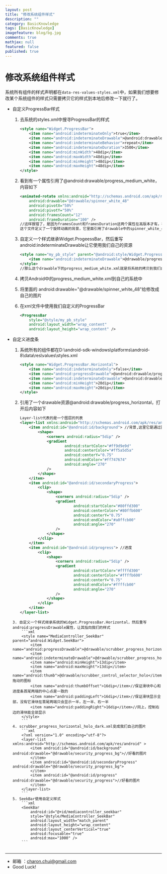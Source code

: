 ```yaml
---
layout: post
title: "修改系统组件样式"
description: ""
category: BasicKnowledge
tags: [BasicKnowledge]
imagefeature: blog/bg.jpg
comments: true
mathjax: null
featured: false
published: true
---
```


修改系统组件样式
===

系统所有组件的样式声明都在`data-res-values-styles.xml`中，如果我们想要修改某个系统组件的样式只需要拷贝它的样式到本地后修改一下就行了。

- 自定义ProgressBar样式
	1. 去系统的styles.xml中搜寻ProgressBar的样式                  
		```xml
		<style name="Widget.ProgressBar">
			<item name="android:indeterminateOnly">true</item>
			<item name="android:indeterminateDrawable">@android:drawable/progress_medium_white</item>
			<item name="android:indeterminateBehavior">repeat</item>
			<item name="android:indeterminateDuration">3500</item>
			<item name="android:minWidth">48dip</item>
			<item name="android:maxWidth">48dip</item>
			<item name="android:minHeight">48dip</item>
			<item name="android:maxHeight">48dip</item>
		</style>
		```
	2. 看到有一个属性引用了@android:drawable/progress_medium_white，内容如下          
		```xml
		<animated-rotate xmlns:android="http://schemas.android.com/apk/res/android"
			android:drawable="@drawable/spinner_white_48"
			android:pivotX="50%"
			android:pivotY="50%"
			android:framesCount="12"
			android:frameDuration="100" /> 
		//这样报错了，是因为framesCount和framesDuration这两个属性在高版本才有，在2.2没有所以把这两个属性给去了就可以了
		这个文件定义了一个旋转动画的背景，它里面引用了drawable中的spinner_white_48这个图片
		```
		
	3. 自定义一个样式继承Widget.ProgeessBar，然后重写android:indeterminateDrawable让它使用我们自己的资源
		```xml
		<style name="my_pb_style" parent="@android:style/Widget.ProgressBar">
			<item name="android:indeterminateDrawable">@drawable/progress_medium_white</item>
		</style> 
		//那么这个drawable下的progress_medium_white.xml就是将系统的拷贝到我们自己的程序中

	4. 拷贝Android中的progress_medium_white.xml到自己的系统中
	5. 将里面的 android:drawable="@drawable/spinner_white_48"给修改成自己的图片
	6. 在xml文件中使用我们自定义的ProgressBar         
		```xml
		<ProgressBar
			style="@style/my_pb_style"
			android:layout_width="wrap_content"
			android:layout_height="wrap_content" />
		```

- 自定义进度条
	1. 系统所有的组件都在D:\android-sdk-windows\platforms\android-8\data\res\values\styles.xml
		```xml
		<style name="Widget.ProgressBar.Horizontal">
			<item name="android:indeterminateOnly">false</item>
			<item name="android:progressDrawable">@android:drawable/progress_horizontal</item>
			<item name="android:indeterminateDrawable">@android:drawable/progress_indeterminate_horizontal</item>
			<item name="android:minHeight">20dip</item>
			<item name="android:maxHeight">20dip</item>
		</style>
		```
	2. 引用了一个drawable资源@android:drawable/progress_horizontal，打开后内容如下
		```xml
		Layer-list代表的是一个图层的列表
		<layer-list xmlns:android="http://schemas.android.com/apk/res/android">
			<item android:id="@android:id/background"> //背景,这里它是通过图形资源shape的方式定义的背景
				<shape>
					<corners android:radius="5dip" />
					<gradient
							android:startColor="#ff9d9e9d"
							android:centerColor="#ff5a5d5a"
							android:centerY="0.75"
							android:endColor="#ff747674"
							android:angle="270"
					/>
				</shape>
			</item>	 
			<item android:id="@android:id/secondaryProgress">
				<clip>
					<shape>
						<corners android:radius="5dip" />
						<gradient
								android:startColor="#80ffd300"
								android:centerColor="#80ffb600"
								android:centerY="0.75"
								android:endColor="#a0ffcb00"
								android:angle="270"
						/>
					</shape>
				</clip>
			</item>	 
			<item android:id="@android:id/progress"> //进度
				<clip>
					<shape>
						<corners android:radius="5dip" />
						<gradient
								android:startColor="#ffffd300"
								android:centerColor="#ffffb600"
								android:centerY="0.75"
								android:endColor="#ffffcb00"
								android:angle="270"
						/>
					</shape>
				</clip>
			</item>
		</layer-list>
	```
    3. 自定义一个样式继承系统的Widget.ProgressBar.Horizontal，然后重写android:progressDrawable属性，让其指向我们的样式
		```xml
		<style name="MediaController_SeekBar" parent="android:Widget.SeekBar">
			<item name="android:progressDrawable">@drawable/scrubber_progress_horizontal_holo_dark</item>
			<item name="android:indeterminateDrawable">@drawable/scrubber_progress_horizontal_holo_dark</item>
			<item name="android:minHeight">13dip</item>
			<item name="android:maxHeight">13dip</item>
			<item name="android:thumb">@drawable/scrubber_control_selector_holo</item>//拖动的图标
			<item name="android:thumbOffset">16dip</item>//保证滑块中心和进度条首尾两端的中心点是一致的
			<item name="android:paddingLeft">16dip</item>//保证滑块显示全部，没有它滑块在首尾两端只会显示一半，左一半、右一半
			<item name="android:paddingRight">16dip</item>//同上，控制右边的滑块能全部显示
		</style>
		``` 
	4. scrubber_progress_horizontal_holo_dark.xml变成我们自己的图片
		```xml
		<?xml version="1.0" encoding="utf-8"?>
		<layer-list xmlns:android="http://schemas.android.com/apk/res/android" >
			<item android:id="@android:id/background" android:drawable="@drawable/security_progress_bg">//好看的图片
			</item>
			<item android:id="@android:id/secondaryProgress" android:drawable="@drawable/security_progress_bg">
			</item>
			<item android:id="@android:id/progress" android:drawable="@drawable/security_progress">//好看的图片
			</item>
		</layer-list>
		```	
	5. SeekBar使用自定义样式
		```xml
		<SeekBar
			android:id="@+id/mediacontroller_seekbar"
			style="@style/MediaController_SeekBar"
			android:layout_width="match_parent"
			android:layout_height="wrap_content"
			android:layout_centerVertical="true"
			android:focusable="true"
			android:max="1000" />
		```
		
---

- 邮箱 ：charon.chui@gmail.com  
- Good Luck! 
